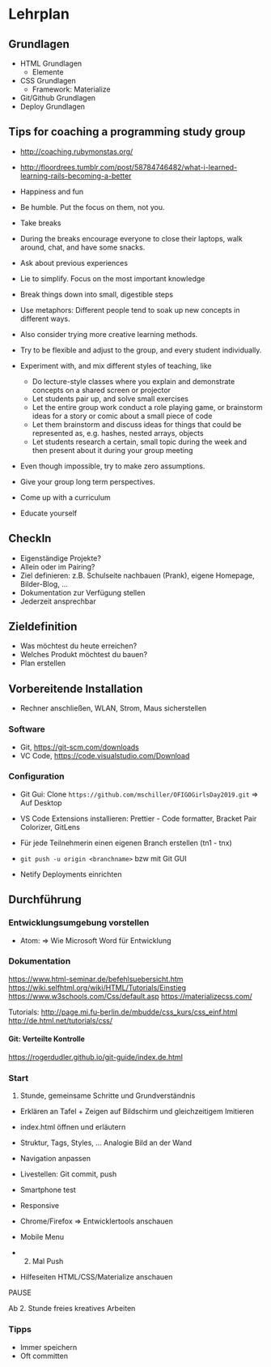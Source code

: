 # Lehrplan

## Grundlagen

- HTML Grundlagen
  - Elemente
- CSS Grundlagen
  - Framework: Materialize
- Git/Github Grundlagen
- Deploy Grundlagen

## Tips for coaching a programming study group

- http://coaching.rubymonstas.org/
- http://floordrees.tumblr.com/post/58784746482/what-i-learned-learning-rails-becoming-a-better

- Happiness and fun
- Be humble. Put the focus on them, not you.
- Take breaks
- During the breaks encourage everyone to close their laptops, walk around, chat, and have some snacks.
- Ask about previous experiences
- Lie to simplify. Focus on the most important knowledge
- Break things down into small, digestible steps
- Use metaphors: Different people tend to soak up new concepts in different ways.
- Also consider trying more creative learning methods.
- Try to be flexible and adjust to the group, and every student individually.
- Experiment with, and mix different styles of teaching, like
  - Do lecture-style classes where you explain and demonstrate concepts on a shared screen or projector
  - Let students pair up, and solve small exercises
  - Let the entire group work conduct a role playing game, or brainstorm ideas for a story or comic about a small piece of code
  - Let them brainstorm and discuss ideas for things that could be represented as, e.g. hashes, nested arrays, objects
  - Let students research a certain, small topic during the week and then present about it during your group meeting
- Even though impossible, try to make zero assumptions.
- Give your group long term perspectives.
- Come up with a curriculum
- Educate yourself

## CheckIn

- Eigenständige Projekte?
- Allein oder im Pairing?
- Ziel definieren: z.B. Schulseite nachbauen (Prank), eigene Homepage, Bilder-Blog, ...
- Dokumentation zur Verfügung stellen
- Jederzeit ansprechbar

## Zieldefinition

- Was möchtest du heute erreichen?
- Welches Produkt möchtest du bauen?
- Plan erstellen

## Vorbereitende Installation

- Rechner anschließen, WLAN, Strom, Maus sicherstellen

### Software

- Git, https://git-scm.com/downloads
- VC Code, https://code.visualstudio.com/Download

### Configuration

- Git Gui: Clone `https://github.com/mschiller/OFIGOGirlsDay2019.git` => Auf Desktop

- VS Code Extensions installieren: Prettier - Code formatter, Bracket Pair Colorizer, GitLens

- Für jede Teilnehmerin einen eigenen Branch erstellen (tn1 - tnx)
- `git push -u origin <branchname>` bzw mit Git GUI
- Netify Deployments einrichten

## Durchführung

### Entwicklungsumgebung vorstellen

- Atom: => Wie Microsoft Word für Entwicklung

### Dokumentation

https://www.html-seminar.de/befehlsuebersicht.htm
https://wiki.selfhtml.org/wiki/HTML/Tutorials/Einstieg
https://www.w3schools.com/Css/default.asp
https://materializecss.com/

Tutorials:
http://page.mi.fu-berlin.de/mbudde/css_kurs/css_einf.html
http://de.html.net/tutorials/css/

#### Git: Verteilte Kontrolle

https://rogerdudler.github.io/git-guide/index.de.html

### Start

1. Stunde, gemeinsame Schritte und Grundverständnis

- Erklären an Tafel + Zeigen auf Bildschirm und gleichzeitigem Imitieren

- index.html öffnen und erläutern
- Struktur, Tags, Styles, ... Analogie Bild an der Wand
- Navigation anpassen
- Livestellen: Git commit, push
- Smartphone test
- Responsive
- Chrome/Firefox => Entwicklertools anschauen
- Mobile Menu
- 2. Mal Push

- Hilfeseiten HTML/CSS/Materialize anschauen

PAUSE

Ab 2. Stunde freies kreatives Arbeiten

### Tipps

- Immer speichern
- Oft committen
